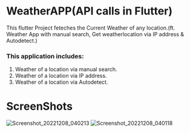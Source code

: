 # WeatherAPP(API calls in Flutter)

This flutter Project feteches the Current Weather of any location.(ft. Weather App with manual search, Get weatherlocation via IP address & Autodetect.)

### **This application includes:**
1) Weather of a location via manual search.
2) Weather of a location via IP address.
3) Weather of a location via Autodetect.

# ScreenShots

![Screenshot_20221208_040213](https://user-images.githubusercontent.com/91900783/206313156-dbd5dfa6-4c80-429f-bfe0-c967ee0db439.png)
![Screenshot_20221208_040118](https://user-images.githubusercontent.com/91900783/206313150-41da8cb7-cff4-43a8-9758-fb3d0b3113de.png)

